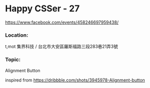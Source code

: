 # Happy CSSer - 27

https://www.facebook.com/events/458246697959438/

### Location:
t,mot 集界科技 / 台北市大安區羅斯福路三段283巷21弄3號

### Topic:

Alignment Button

inspired from https://dribbble.com/shots/3945978-Alignment-button

